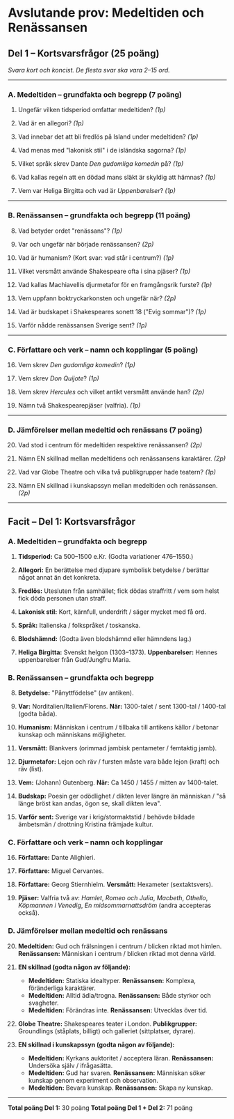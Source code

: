 # Avslutande prov: Medeltiden och Renässansen
## Del 1 – Kortsvarsfrågor (25 poäng)

*Svara kort och koncist. De flesta svar ska vara 2–15 ord.*

---

### A. Medeltiden – grundfakta och begrepp (7 poäng)

1. Ungefär vilken tidsperiod omfattar medeltiden? *(1p)*

2. Vad är en allegori? *(1p)*

3. Vad innebar det att bli fredlös på Island under medeltiden? *(1p)*

4. Vad menas med "lakonisk stil" i de isländska sagorna? *(1p)*

5. Vilket språk skrev Dante *Den gudomliga komedin* på? *(1p)*

6. Vad kallas regeln att en dödad mans släkt är skyldig att hämnas? *(1p)*

7. Vem var Heliga Birgitta och vad är *Uppenbarelser*? *(1p)*

---

### B. Renässansen – grundfakta och begrepp (11 poäng)

8. Vad betyder ordet "renässans"? *(1p)*

9. Var och ungefär när började renässansen? *(2p)*

10. Vad är humanism? (Kort svar: vad står i centrum?) *(1p)*

11. Vilket versmått använde Shakespeare ofta i sina pjäser? *(1p)*

12. Vad kallas Machiavellis djurmetafor för en framgångsrik furste? *(1p)*

13. Vem uppfann boktryckarkonsten och ungefär när? *(2p)*

14. Vad är budskapet i Shakespeares sonett 18 ("Evig sommar")? *(1p)*

15. Varför nådde renässansen Sverige sent? *(1p)*

---

### C. Författare och verk – namn och kopplingar (5 poäng)

16. Vem skrev *Den gudomliga komedin*? *(1p)*

17. Vem skrev *Don Quijote*? *(1p)*

18. Vem skrev *Hercules* och vilket antikt versmått använde han? *(2p)*

19. Nämn två Shakespearepjäser (valfria). *(1p)*

---

### D. Jämförelser mellan medeltid och renässans (7 poäng)

20. Vad stod i centrum för medeltiden respektive renässansen? *(2p)*

21. Nämn EN skillnad mellan medeltidens och renässansens karaktärer. *(2p)*

22. Vad var Globe Theatre och vilka två publikgrupper hade teatern? *(1p)*

23. Nämn EN skillnad i kunskapssyn mellan medeltiden och renässansen. *(2p)*

---

## Facit – Del 1: Kortsvarsfrågor

### A. Medeltiden – grundfakta och begrepp

1. **Tidsperiod:** Ca 500–1500 e.Kr. (Godta variationer 476–1550.)

2. **Allegori:** En berättelse med djupare symbolisk betydelse / berättar något annat än det konkreta.

3. **Fredlös:** Utesluten från samhället; fick dödas straffritt / vem som helst fick döda personen utan straff.

4. **Lakonisk stil:** Kort, kärnfull, underdrift / säger mycket med få ord.

5. **Språk:** Italienska / folkspråket / toskanska.

6. **Blodshämnd:** (Godta även blodshämnd eller hämndens lag.)

7. **Heliga Birgitta:** Svenskt helgon (1303–1373). **Uppenbarelser:** Hennes uppenbarelser från Gud/Jungfru Maria.

### B. Renässansen – grundfakta och begrepp

8. **Betydelse:** "Pånyttfödelse" (av antiken).

9. **Var:** Norditalien/Italien/Florens. **När:** 1300-talet / sent 1300-tal / 1400-tal (godta båda).

10. **Humanism:** Människan i centrum / tillbaka till antikens källor / betonar kunskap och människans möjligheter.

11. **Versmått:** Blankvers (orimmad jambisk pentameter / femtaktig jamb).

12. **Djurmetafor:** Lejon och räv / fursten måste vara både lejon (kraft) och räv (list).

13. **Vem:** (Johann) Gutenberg. **När:** Ca 1450 / 1455 / mitten av 1400-talet.

14. **Budskap:** Poesin ger odödlighet / dikten lever längre än människan / "så länge bröst kan andas, ögon se, skall dikten leva".

15. **Varför sent:** Sverige var i krig/stormaktstid / behövde bildade ämbetsmän / drottning Kristina främjade kultur.

### C. Författare och verk – namn och kopplingar

16. **Författare:** Dante Alighieri.

17. **Författare:** Miguel Cervantes.

18. **Författare:** Georg Stiernhielm. **Versmått:** Hexameter (sextaktsvers).

19. **Pjäser:** Valfria två av: *Hamlet*, *Romeo och Julia*, *Macbeth*, *Othello*, *Köpmannen i Venedig*, *En midsommarnattsdröm* (andra accepteras också).

### D. Jämförelser mellan medeltid och renässans

20. **Medeltiden:** Gud och frälsningen i centrum / blicken riktad mot himlen.  
    **Renässansen:** Människan i centrum / blicken riktad mot denna värld.

21. **EN skillnad (godta någon av följande):**
    - **Medeltiden:** Statiska idealtyper. **Renässansen:** Komplexa, föränderliga karaktärer.
    - **Medeltiden:** Alltid ädla/trogna. **Renässansen:** Både styrkor och svagheter.
    - **Medeltiden:** Förändras inte. **Renässansen:** Utvecklas över tid.

22. **Globe Theatre:** Shakespeares teater i London. **Publikgrupper:** Groundlings (ståplats, billigt) och galleriet (sittplatser, dyrare).

23. **EN skillnad i kunskapssyn (godta någon av följande):**
    - **Medeltiden:** Kyrkans auktoritet / acceptera läran. **Renässansen:** Undersöka själv / ifrågasätta.
    - **Medeltiden:** Gud har svaren. **Renässansen:** Människan söker kunskap genom experiment och observation.
    - **Medeltiden:** Bevara kunskap. **Renässansen:** Skapa ny kunskap.

---

**Total poäng Del 1:** 30 poäng
**Total poäng Del 1 + Del 2:** 71 poäng
